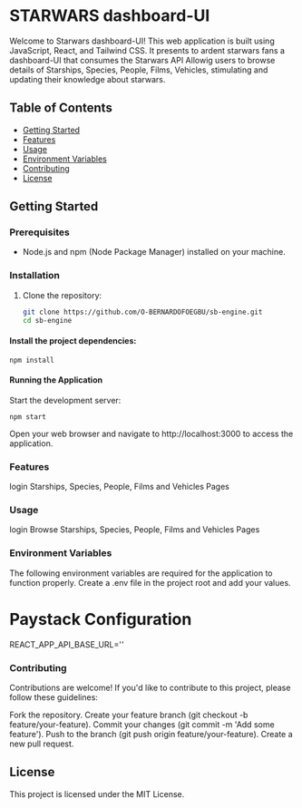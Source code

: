 # STARWARS dashboard-UI

Welcome to Starwars dashboard-UI! This web application is built using JavaScript, React, and Tailwind CSS. It presents to ardent starwars fans a dashboard-UI that consumes the Starwars API Allowig users to browse details of Starships, Species, People, Films, Vehicles, stimulating and updating their knowledge about starwars.

## Table of Contents

- [Getting Started](#getting-started)
- [Features](#features)
- [Usage](#usage)
- [Environment Variables](#environment-variables)
- [Contributing](#contributing)
- [License](#license)

## Getting Started

### Prerequisites

- Node.js and npm (Node Package Manager) installed on your machine.

### Installation

1. Clone the repository:
   ```bash
   git clone https://github.com/O-BERNARDOFOEGBU/sb-engine.git
   cd sb-engine
   ```

#### Install the project dependencies:

    npm install

#### Running the Application

Start the development server:

    npm start

Open your web browser and navigate to http://localhost:3000 to access the application.

### Features

login
Starships, Species, People, Films and Vehicles Pages

### Usage

login
Browse Starships, Species, People, Films and Vehicles Pages

### Environment Variables

The following environment variables are required for the application to function properly. Create a .env file in the project root and add your values.

# Paystack Configuration

REACT_APP_API_BASE_URL=''

### Contributing

Contributions are welcome! If you'd like to contribute to this project, please follow these guidelines:

Fork the repository.
Create your feature branch (git checkout -b feature/your-feature).
Commit your changes (git commit -m 'Add some feature').
Push to the branch (git push origin feature/your-feature).
Create a new pull request.

## License

This project is licensed under the MIT License.
